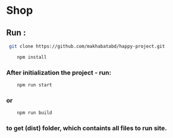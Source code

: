 # Shop

## Run :

```.bash
 git clone https://github.com/makhabatabd/happy-project.git

    npm install
```

### After initialization the project - run:

```.bash
    npm run start
```

### or

```.bash
    npm run build
```

### to get (dist) folder, which containts all files to run site.